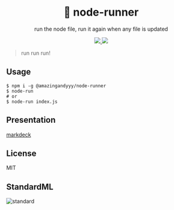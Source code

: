 <h1 align="center">
🏃 node-runner
</h1>
<p align="center">
run the node file, run it again when any file is updated
</p>

<p align="center">
   <a href="https://github.com/amazingandyyy/use-form-react/blob/master/LICENSE">
      <img src="https://img.shields.io/badge/License-MIT-green.svg" />
   </a>
   <a href="https://circleci.com/gh/amazingandyyy/node-runner">
      <img src="https://circleci.com/gh/amazingandyyy/node-runner.svg?style=svg" />
   </a>
</p>

> run run run!

## Usage

```shell
$ npm i -g @amazingandyyy/node-runner
$ node-run
# or
$ node-run index.js
```

## Presentation

[markdeck](https://www.amazingandyyy.com/node-runner/deck/node-runner/)

## License

MIT


## StandardML

![standard](https://camo.githubusercontent.com/ac8a70bd5fdbcef7bfc0f1095e276471765435d3/68747470733a2f2f63646e2e7261776769742e636f6d2f7374616e646172642f7374616e646172642f6d61737465722f62616467652e737667)
